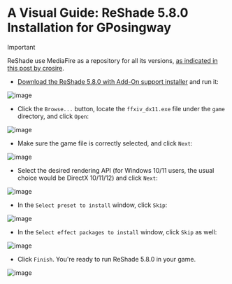 # A Visual Guide: ReShade 5.8.0 Installation for GPosingway

> [!IMPORTANT]
> ReShade use MediaFire as a repository for all its versions, [as indicated in this post by crosire](https://reshade.me/forum/general-discussion/2207-older-versions).

- [Download the ReShade 5.8.0 with Add-On support installer](https://www.mediafire.com/file/ld302lmswv2dx1k/ReShade_Setup_5.8.0_Addon.exe/file) and run it:
  
![image](https://github.com/gposingway/gposingway/assets/18711130/6a57b0d1-5684-441b-94b3-01254d38095a)

- Click the `Browse...` button, locate the `ffxiv_dx11.exe` file under the `game` directory, and click `Open`:
  
![image](https://github.com/gposingway/gposingway/assets/18711130/433815f2-3648-4efd-b8c3-18786bd1a657)

- Make sure the game file is correctly selected, and click `Next`:

![image](https://github.com/gposingway/gposingway/assets/18711130/8d8062b8-cbe4-4d9c-bcaf-c252c20d2faf)

- Select the desired rendering API (for Windows 10/11 users, the usual choice would be DirectX 10/11/12) and click `Next`:

![image](https://github.com/gposingway/gposingway/assets/18711130/45358023-2100-455c-9619-7c04f5487b4d)

- In the `Select preset to install` window, click `Skip`:

![image](https://github.com/gposingway/gposingway/assets/18711130/c458f994-5b5e-495f-9c4e-04122a63b4a6)

- In the `Select effect packages to install` window, click `Skip` as well:

![image](https://github.com/gposingway/gposingway/assets/18711130/0ff6a3ae-32f4-408a-935a-db9c8d30fb89)

- Click `Finish`. You're ready to run ReShade 5.8.0 in your game.

![image](https://github.com/gposingway/gposingway/assets/18711130/9ab2bf1f-a809-4130-aea7-0f767e8dbe84)
